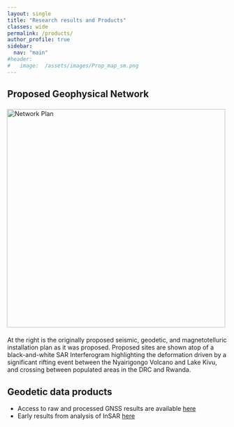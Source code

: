 ```yaml
---
layout: single
title: "Research results and Products"
classes: wide
permalink: /products/
author_profile: true
sidebar:
  nav: "main"
#header:
#   image:  /assets/images/Prop_map_sm.png
---
```


<style>  
.floatRight500 {
    width: 500px;
    padding: 5px 5px 20px 20px;
    float: right;
}
</style>

## Proposed Geophysical Network
<img src="/KIVU/assets/images/Prop_map_sm.png" alt="Network Plan" class="floatRight500">
At the right is the originally proposed seismic, geodetic, and magnetotelluric installation plan as it was proposed.  Proposed sites are shown atop of a black-and-white SAR Interferogram highlighting the deformation driven by a significant rifting event between the Nyairigongo Volcano and Lake Kivu, and crossing between populated areas in the DRC and Rwanda.

## Geodetic data products
* Access to raw and processed GNSS results are available [here](GNSS)
* Early results from analysis of InSAR [here](InSAR)

